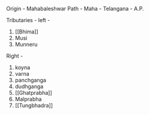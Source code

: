 Origin - Mahabaleshwar
Path - Maha - Telangana - A.P. 

Tributaries -
left - 
1. [[Bhima]]
2. Musi
3. Munneru

Right - 
1. koyna
2. varna
3. panchganga
4. dudhganga
5. [[Ghatprabha]]
6. Malprabha
7. [[Tungbhadra]]